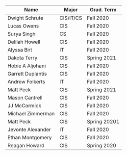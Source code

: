 | Name              | Major     | Grad. Term	|
|-------------------|-----------|---------------|
| Dwight Schrute    | CIS/IT/CS | Fall 2020	|
| Lucas Owens       | CIS       | Fall 2020	|
| Surya Singh       | CS        | Fall 2020	|
| Delilah Howell    | CIS       | Fall 2020	|
| Alyssa Birt       | IT        | Fall 2020	|
| Dakota Terry      | CIS       | Spring 2021   |
| Hobie A Aljohani  | CIS       | Fall 2020 |
| Garrett Duplantis | CIS       | Fall 2020 |
| Andrew  Folkerts  | IT        | Fall 2020 |
| Matt Peck         | CIS       | Spring 2021|
| Mason Cantrell    | CIS       | Fall 2020 |
| JJ McCormick	    | CIS	| Fall 2020	|
| Michael Zimmerman | CIS	      | Fall 2020 |
| Matt Peck         | CIS       | Spring 20201 |
| Jevonte Alexander | IT	| Fall 2020 |
|  Ethan   Montgomery|  CIS      |      Fall 2020|
| Reagan Howard     |CIS        |Spring 2020|
